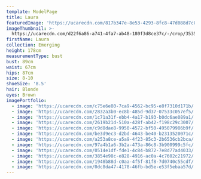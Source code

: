 ```yaml
---
template: ModelPage
title: Laura
featuredImage: 'https://ucarecdn.com/817b347e-8e53-4293-8fc8-47d088d7c005/'
imageThumbnail: >-
  https://ucarecdn.com/d22f6a86-a741-4fa7-ab48-180f3d8ce37c/-/crop/3535x4330/0,0/-/preview/
firstName: Laura
collection: Emerging
height: 178cm
measurementType: bust
bust: 89cm
waist: 67cm
hips: 87cm
size: 8-10
shoeSize: '8.5'
hair: Blonde
eyes: Brown
imagePortfolio:
  - image: 'https://ucarecdn.com/c75e6e80-7ca9-4562-bc95-e8f7310d171b/'
  - image: 'https://ucarecdn.com/2832a3b0-ec8b-485d-9d37-07533c057ef5/'
  - image: 'https://ucarecdn.com/1c71a31f-ebb4-4a17-b193-b0dc6ae089a1/'
  - image: 'https://ucarecdn.com/2619b21d-510a-428f-ab42-f198c29c3007/'
  - image: 'https://ucarecdn.com/c9d8dae8-9950-4572-bf50-495079986b9f/'
  - image: 'https://ucarecdn.com/be3d9ec3-d2bd-4643-be40-b2313520071c/'
  - image: 'https://ucarecdn.com/a253a8ce-a5a9-4f23-85c3-2b6536cb2bca/'
  - image: 'https://ucarecdn.com/97a4b1a6-3b2a-473a-86c8-3b900999c5fc/'
  - image: 'https://ucarecdn.com/0514e1df-fde1-4c84-b872-7e8d77ad4033/'
  - image: 'https://ucarecdn.com/3854e98c-e828-4916-ac0a-4c7602c21972/'
  - image: 'https://ucarecdn.com/1948b88d-c0aa-4f5f-81f8-7d0740c55cdf/'
  - image: 'https://ucarecdn.com/0dc8da47-4178-46fb-bd5e-e53f5ebaa57d/'
---
```



